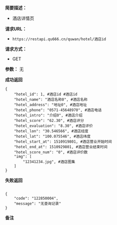  
**简要描述：** 

- 酒店详情页

**请求URL：** 
- ` https://restapi.qu666.cn/quwan/hotel/酒店id `
  
**请求方式：**
- GET 

**参数：** 
 无




 **成功返回**
```
{
    "hotel_id": 1, #酒店id #酒店id
    "hotel_name": "酒店名称0", #酒店名称
    "hotel_address": "地址0", #酒店地址
    "hotel_phone": "0571-45648970", #酒店电话
    "hotel_intro": "介绍0", #酒店介绍
    "hotel_score": "62.30", #酒店评分
    "hotel_evaluation": "8.30", #酒店评价
    "hotel_lon": "30.546566", #酒店经度
    "hotel_lat": "100.075546", #酒店纬度
    "hotel_start_at": 1510919801, #酒店营业开始时间
    "hotel_end_at": 1510929801, #酒店营业结束时间
    "hotel_score_num": "0", #酒店评价数
    "img": [
        "12341234.jpg", #酒店图集
    ]
}
```

 **失败返回** 

```

{
    "code": "122850004", 
    "message": "无查询记录"
}
```

 **备注** 


